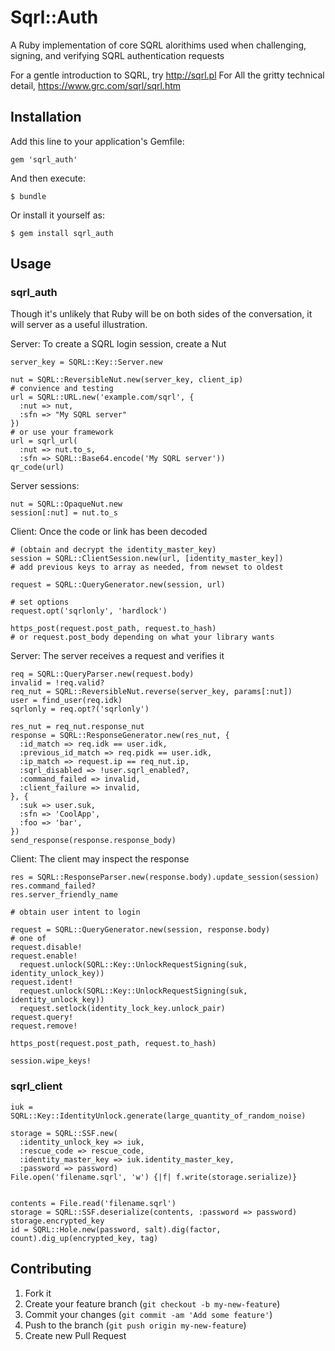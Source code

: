 # Sqrl::Auth

A Ruby implementation of core SQRL alorithims used when challenging, signing, and verifying SQRL authentication requests

For a gentle introduction to SQRL, try http://sqrl.pl  For All the gritty technical detail, https://www.grc.com/sqrl/sqrl.htm

## Installation

Add this line to your application's Gemfile:

    gem 'sqrl_auth'

And then execute:

    $ bundle

Or install it yourself as:

    $ gem install sqrl_auth

## Usage

### sqrl_auth

Though it's unlikely that Ruby will be on both sides of the conversation, it will server as a useful illustration.

Server: To create a SQRL login session, create a Nut

    server_key = SQRL::Key::Server.new

    nut = SQRL::ReversibleNut.new(server_key, client_ip)
    # convience and testing
    url = SQRL::URL.new('example.com/sqrl', {
      :nut => nut,
      :sfn => "My SQRL server"
    })
    # or use your framework
    url = sqrl_url(
      :nut => nut.to_s,
      :sfn => SQRL::Base64.encode('My SQRL server'))
    qr_code(url)

Server sessions:

    nut = SQRL::OpaqueNut.new
    session[:nut] = nut.to_s

Client: Once the code or link has been decoded

    # (obtain and decrypt the identity_master_key)
    session = SQRL::ClientSession.new(url, [identity_master_key])
    # add previous keys to array as needed, from newset to oldest

    request = SQRL::QueryGenerator.new(session, url)

    # set options
    request.opt('sqrlonly', 'hardlock')

    https_post(request.post_path, request.to_hash)
    # or request.post_body depending on what your library wants

Server: The server receives a request and verifies it

    req = SQRL::QueryParser.new(request.body)
    invalid = !req.valid?
    req_nut = SQRL::ReversibleNut.reverse(server_key, params[:nut])
    user = find_user(req.idk)
    sqrlonly = req.opt?('sqrlonly')

    res_nut = req_nut.response_nut
    response = SQRL::ResponseGenerator.new(res_nut, {
      :id_match => req.idk == user.idk,
      :previous_id_match => req.pidk == user.idk,
      :ip_match => request.ip == req_nut.ip,
      :sqrl_disabled => !user.sqrl_enabled?,
      :command_failed => invalid,
      :client_failure => invalid,
    }, {
      :suk => user.suk,
      :sfn => 'CoolApp',
      :foo => 'bar',
    })
    send_response(response.response_body)

Client: The client may inspect the response

    res = SQRL::ResponseParser.new(response.body).update_session(session)
    res.command_failed?
    res.server_friendly_name

    # obtain user intent to login

    request = SQRL::QueryGenerator.new(session, response.body)
    # one of
    request.disable!
    request.enable!
      request.unlock(SQRL::Key::UnlockRequestSigning(suk, identity_unlock_key))
    request.ident!
      request.unlock(SQRL::Key::UnlockRequestSigning(suk, identity_unlock_key))
      request.setlock(identity_lock_key.unlock_pair)
    request.query!
    request.remove!

    https_post(request.post_path, request.to_hash)

    session.wipe_keys!

### sqrl_client

    iuk = SQRL::Key::IdentityUnlock.generate(large_quantity_of_random_noise)

    storage = SQRL::SSF.new(
      :identity_unlock_key => iuk,
      :rescue_code => rescue_code,
      :identity_master_key => iuk.identity_master_key,
      :password => password)
    File.open('filename.sqrl', 'w') {|f| f.write(storage.serialize)}


    contents = File.read('filename.sqrl')
    storage = SQRL::SSF.deserialize(contents, :password => password)
    storage.encrypted_key
    id = SQRL::Hole.new(password, salt).dig(factor, count).dig_up(encrypted_key, tag)


## Contributing

1. Fork it
2. Create your feature branch (`git checkout -b my-new-feature`)
3. Commit your changes (`git commit -am 'Add some feature'`)
4. Push to the branch (`git push origin my-new-feature`)
5. Create new Pull Request
